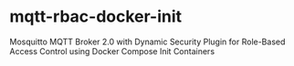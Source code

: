 # mqtt-rbac-docker-init
Mosquitto MQTT Broker 2.0 with Dynamic Security Plugin for Role-Based Access Control using Docker Compose Init Containers
